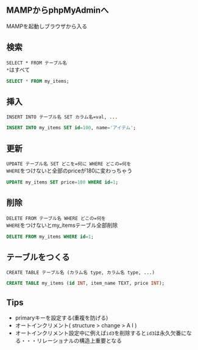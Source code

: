 ## MAMPからphpMyAdminへ
MAMPを起動しブラウザから入る
## 検索
`SELECT * FROM テーブル名`  
`*`はすべて
```sql
SELECT * FROM my_items;
```
## 挿入
`INSERT INTO テーブル名 SET カラム名=val, ...`
```sql
INSERT INTO my_items SET id=100, name='アイテム';
```
## 更新
`UPDATE テーブル名 SET どこを=何に WHERE どこの=何を`  
`WHERE`をつけないと全部のpriceが180に変わっちゃう
```sql
UPDATE my_items SET price=180 WHERE id=1;
```
## 削除
`DELETE FROM テーブル名 WHERE どこの=何を`  
`WHERE`をつけないとmy_itemsテーブル全部削除
```sql
DELETE FROM my_items WHERE id=1;
```
## テーブルをつくる
`CREATE TABLE テーブル名 (カラム名 type, カラム名 type, ...)`
```sql
CREATE TABLE my_items (id INT, item_name TEXT, price INT);
```
## Tips
- primaryキーを設定する(重複を防げる)
- オートインクリメント( structure > change > A I )
- オートインクリメント設定中に例えば`id3`を削除すると`id3`は永久欠番になる・・・リレーショナルの構造上重要となる